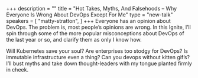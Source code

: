 +++
description = ""
title = "Hot Takes, Myths, And Falsehoods – Why Everyone Is Wrong About DevOps Except For Me"
type = "new-talk"
speakers = [
        "matty-stratton",
]
+++
Everyone has an opinion about DevOps. The problem is, most people’s opinions are wrong. In this Ignite, I’ll spin through some of the more popular misconceptions about DevOps of the last year or so, and clarify them as only I know how.

Will Kubernetes save your soul? Are enterprises too stodgy for DevOps? Is immutable infrastructure even a thing? Can you devops without kitten gif’s? I’ll bust myths and take down thought-leaders with my tongue planted firmly in cheek.
